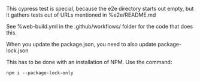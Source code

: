 This cypress test is special, because the e2e directory starts out empty, but it
gathers tests out of URLs mentioned in %e2e/README.md

See %web-build.yml in the .github/workflows/ folder for the code that does this.

When you update the package.json, you need to also update package-lock.json

This has to be done with an installation of NPM.  Use the command:

    npm i --package-lock-only
